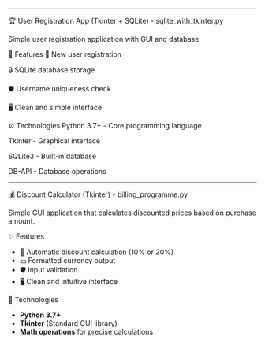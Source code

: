 --------------------------------------------------------------------
🏆 User Registration App (Tkinter + SQLite) - sqlite_with_tkinter.py

Simple user registration application with GUI and database.

🚀 Features
📝 New user registration

🔒 SQLite database storage

🛡️ Username uniqueness check

🖥️ Clean and simple interface

⚙️ Technologies
Python 3.7+ - Core programming language

Tkinter - Graphical interface

SQLite3 - Built-in database

DB-API - Database operations

-------------------------------------------------------
💰 Discount Calculator (Tkinter) - billing_programme.py

Simple GUI application that calculates discounted prices based on purchase amount.

✨ Features

- 🧮 Automatic discount calculation (10% or 20%)
- 💵 Formatted currency output
- 🛡️ Input validation
- 🖥️ Clean and intuitive interface

🧰 Technologies

- **Python 3.7+**
- **Tkinter** (Standard GUI library)
- **Math operations** for precise calculations
